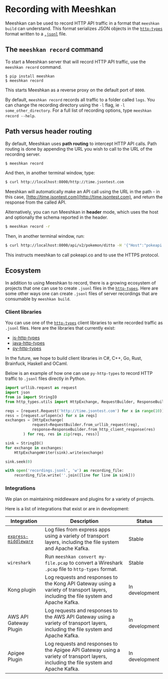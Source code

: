 # Recording with Meeshkan

Meeshkan can be used to record HTTP API traffic in a format that `meeshkan build` can understand.  This format serializes JSON objects in the [`http-types`](https://github.com/meeshkan/http-types) format written to a [`.jsonl`](https://jsonlines.org) file.

## The `meeshkan record` command

To start a Meeshkan server that will record HTTP API traffic, use the `meeshkan record` command.

```
$ pip install meeshkan
$ meeshkan record
```
This starts Meeshkan as a reverse proxy on the default port of `8000`.

By default, `meeshkan record` records all traffic to a folder called `logs`.  You can change the recording directory using the `-l` flag, ie `-l some_other_directory`. For a full list of recording options, type `meeshkan record --help`.

## Path versus header routing

By default, Meeshkan uses **path routing** to intercept HTTP API calls.  Path routing is done by appending the URL you wish to call to the URL of the recording server.

```bash
$ meeshkan record
```
And then, in another terminal window, type:

```bash
$ curl http://localhost:8000/http://time.jsontest.com
```

Meeshkan will automatically make an API call using the URL in the path - in this case, [http://time.jsontest.com](http://time.jsontest.com), and return the response from the called API.

Alternatively, you can run Meeshkan in **header** mode, which uses the host and optionally the schema reported in the header.

```bash
$ meeshkan record -r
```
Then, in another terminal window, run:

```bash
$ curl http://localhost:8000/api/v2/pokemon/ditto -H '{"Host":"pokeapi.co", "X-Meeshkan-Schema": "https" }'
```

This instructs meeshkan to call pokeapi.co and to use the HTTPS protocol.

## Ecosystem

In addition to using Meeshkan to record, there is a growing ecosystem of projects that one can use to create `.jsonl` files in the [`http-types`](https://github.com/meeshkan/http-types).  Here are some other ways one can create `.jsonl` files of server recordings that are consumable by `meeshkan build`.

### Client libraries

You can use one of the [`http-types`](https://github.com/meeshkan/http-types) client libraries to write recorded traffic as `.jsonl` files.  Here are the libraries that currently exist:

- [js-http-types](https://github.com/meeshkan/js-http-types) 
- [java-http-types](https://github.com/meeshkan/java-http-types) 
- [py-http-types](https://github.com/meeshkan/py-http-types) 

In the future, we hope to build client libraries in C#, C++, Go, Rust, Brainfuck, Haskell and OCaml.

Below is an example of how one can use `py-http-types` to record HTTP traffic to `.jsonl` files directly in Python.

```python
import urllib.request as request
import json
from io import StringIO
from http_types.utils import HttpExchange, RequestBuilder, ResponseBuilder, HttpExchangeWriter

reqs = [request.Request('http://time.jsontest.com') for x in range(10)]
ress = [request.urlopen(x) for x in reqs]
exchanges = [HttpExchange(
            request=RequestBuilder.from_urllib_request(req),
            response=ResponseBuilder.from_http_client_response(res)
        ) for req, res in zip(reqs, ress)]

sink = StringIO()
for exchange in exchanges:
    HttpExchangeWriter(sink).write(exchange)

sink.seek(0)

with open('recordings.jsonl', 'w') as recording_file:
    recording_file.write(''.join([line for line in sink]))
```

### Integrations

We plan on maintaining middleware and plugins for a variety of projects.  

Here is a list of integrations that exist or are in development:

| Integration | Description | Status |
| ----------- | ----------- | ------ |
| [`express-middleware`](https://github.com/meeshkan/express-middleware) | Log files from express apps using a variety of transport layers, including the file system and Apache Kafka. | Stable |
| `wireshark` | Run `meeshkan convert my-file.pcap` to convert a Wireshark `.pcap` file to `http-types` format. | Stable |
| Kong plugin | Log requests and responses to the Kong API Gateway using a variety of transport layers, including the file system and Apache Kafka. | In development |
| AWS API Gateway Plugin | Log requests and responses to the AWS API Gateway using a variety of transport layers, including the file system and Apache Kafka. | In development |
| Apigee Plugin | Log requests and responses to the Apigee API Gateway using a variety of transport layers, including the file system and Apache Kafka. | In development |
